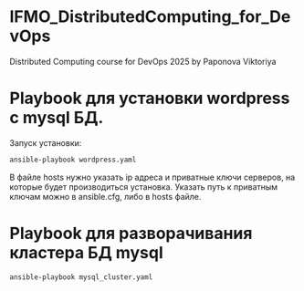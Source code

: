 # IFMO_DistributedComputing_for_DevOps
Distributed Computing course for DevOps 2025 by Paponova Viktoriya

# Playbook для установки wordpress с mysql БД.

Запуск установки:
```bash
ansible-playbook wordpress.yaml
```

В файле hosts нужно указать ip адреса и приватные ключи серверов, на которые будет производиться установка. Указать путь к приватным ключам можно в ansible.cfg, либо в hosts файле.

# Playbook для разворачивания кластера БД mysql
```bash
ansible-playbook mysql_cluster.yaml
```